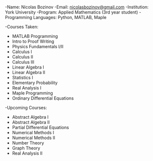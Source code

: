 -Name: Nicolas Bozinov
-Email: nicolasbozinov@gmail.com
-Institution: York University
-Program: Applied Mathematics (3rd year student)
-Programming Languages: Python, MATLAB, Maple

-Courses Taken: 
- MATLAB Programming
- Intro to Proof Writing
- Physics Fundamentals I/II
- Calculus I
- Calculus II
- Calculus III
- Linear Algebra I
- Linear Algebra II
- Statistics I
- Elementary Probability
- Real Analysis I
- Maple Programming
- Ordinary Differential Equations

-Upcoming Courses:
- Abstract Algebra I
- Abstract Algebra II
- Partial Differential Equations
- Numerical Methods I
- Numerical Methods II
- Number Theory
- Graph Theory
- Real Analysis II


